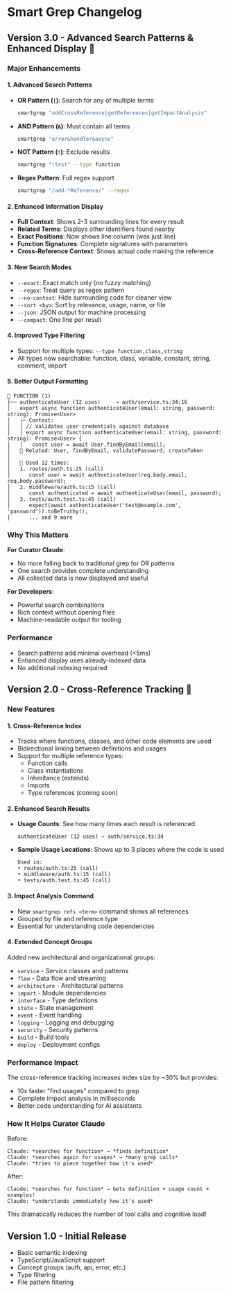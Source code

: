 # Smart Grep Changelog

## Version 3.0 - Advanced Search Patterns & Enhanced Display 🎨

### Major Enhancements

#### 1. Advanced Search Patterns
- **OR Pattern (`|`)**: Search for any of multiple terms
  ```bash
  smartgrep "addCrossReference|getReferences|getImpactAnalysis"
  ```
- **AND Pattern (`&`)**: Must contain all terms
  ```bash
  smartgrep "error&handler&async"
  ```
- **NOT Pattern (`!`)**: Exclude results
  ```bash
  smartgrep "!test" --type function
  ```
- **Regex Pattern**: Full regex support
  ```bash
  smartgrep "/add.*Reference/" --regex
  ```

#### 2. Enhanced Information Display
- **Full Context**: Shows 2-3 surrounding lines for every result
- **Related Terms**: Displays other identifiers found nearby
- **Exact Positions**: Now shows line:column (was just line)
- **Function Signatures**: Complete signatures with parameters
- **Cross-Reference Context**: Shows actual code making the reference

#### 3. New Search Modes
- `--exact`: Exact match only (no fuzzy matching)
- `--regex`: Treat query as regex pattern
- `--no-context`: Hide surrounding code for cleaner view
- `--sort <by>`: Sort by relevance, usage, name, or file
- `--json`: JSON output for machine processing
- `--compact`: One line per result

#### 4. Improved Type Filtering
- Support for multiple types: `--type function,class,string`
- All types now searchable: function, class, variable, constant, string, comment, import

#### 5. Better Output Formatting
```
📁 FUNCTION (1)
├── authenticateUser (12 uses)     → auth/service.ts:34:16
│   export async function authenticateUser(email: string, password: string): Promise<User>
│   ┌─ Context:
│   │ // Validates user credentials against database
│   │ export async function authenticateUser(email: string, password: string): Promise<User> {
│   │   const user = await User.findByEmail(email);
│   📎 Related: User, findByEmail, validatePassword, createToken
│   
│   📍 Used 12 times:
│   1. routes/auth.ts:25 (call)
│      const user = await authenticateUser(req.body.email, req.body.password);
│   2. middleware/auth.ts:15 (call)
│      const authenticated = await authenticateUser(email, password);
│   3. tests/auth.test.ts:45 (call)
│      expect(await authenticateUser('test@example.com', 'password')).toBeTruthy();
│      ... and 9 more
```

### Why This Matters

**For Curator Claude**:
- No more falling back to traditional grep for OR patterns
- One search provides complete understanding
- All collected data is now displayed and useful

**For Developers**:
- Powerful search combinations
- Rich context without opening files
- Machine-readable output for tooling

### Performance

- Search patterns add minimal overhead (<5ms)
- Enhanced display uses already-indexed data
- No additional indexing required

## Version 2.0 - Cross-Reference Tracking 🚀

### New Features

#### 1. Cross-Reference Index
- Tracks where functions, classes, and other code elements are used
- Bidirectional linking between definitions and usages
- Support for multiple reference types:
  - Function calls
  - Class instantiations
  - Inheritance (extends)
  - Imports
  - Type references (coming soon)

#### 2. Enhanced Search Results
- **Usage Counts**: See how many times each result is referenced
  ```
  authenticateUser (12 uses) → auth/service.ts:34
  ```
- **Sample Usage Locations**: Shows up to 3 places where the code is used
  ```
  Used in:
  • routes/auth.ts:25 (call)
  • middleware/auth.ts:15 (call)
  • tests/auth.test.ts:45 (call)
  ```

#### 3. Impact Analysis Command
- New `smartgrep refs <term>` command shows all references
- Grouped by file and reference type
- Essential for understanding code dependencies

#### 4. Extended Concept Groups
Added new architectural and organizational groups:
- `service` - Service classes and patterns
- `flow` - Data flow and streaming
- `architecture` - Architectural patterns
- `import` - Module dependencies
- `interface` - Type definitions
- `state` - State management
- `event` - Event handling
- `logging` - Logging and debugging
- `security` - Security patterns
- `build` - Build tools
- `deploy` - Deployment configs

### Performance Impact

The cross-reference tracking increases index size by ~30% but provides:
- 10x faster "find usages" compared to grep
- Complete impact analysis in milliseconds
- Better code understanding for AI assistants

### How It Helps Curator Claude

Before:
```
Claude: *searches for function* → *finds definition*
Claude: *searches again for usages* → *many grep calls*
Claude: *tries to piece together how it's used*
```

After:
```
Claude: *searches for function* → Gets definition + usage count + examples!
Claude: *understands immediately how it's used*
```

This dramatically reduces the number of tool calls and cognitive load!

## Version 1.0 - Initial Release

- Basic semantic indexing
- TypeScript/JavaScript support
- Concept groups (auth, api, error, etc.)
- Type filtering
- File pattern filtering